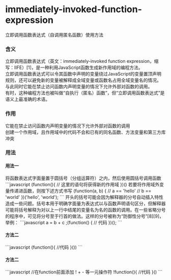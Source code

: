 # immediately-invoked-function-expression
立即调用函数表达式（自调用匿名函数）使用方法
<h3>含义</h3>
立即调用函数表达式（英文：immediately-invoked function expression，缩写：IIFE）[1]，是一种利用JavaScript函数生成新作用域的编程方法。<br>
立即调用函数表达式可以令其函数中声明的变量绕过JavaScript的变量置顶声明规则，还可以避免新的变量被解释成全域变量或函数名占用全域变量名的情况。<br>
与此同时它能在禁止访问函数内声明变量的情况下允许外部对函数的调用。<br>
有时，这种编程方法也被叫做“自执行（匿名）函数”，但“立即调用函数表达式”是语义上最准确的术语。<br>
<h3>作用</h3>
它能在禁止访问函数内声明变量的情况下允许外部对函数的调用<br>
创建一个作用域，且作用域中的代码不会和已有的同名函数、方法变量和第三方库冲突<br>
<h3>用法</h3>
<h4>用法一</h4>
将函数表达式字面量置于圆括号（分组运算符）之内，然后使用圆括号调用函数
```javascript
(function(){
   // 这里的语句将获得新的作用域
})()
若要将作用域外变量传递进函数，则按下述方式书写
(function(a, b) {
  // a == 'hello'
  // b == 'world'
})('hello', 'world');
```
开头的括号可能会因为解释器的分号自动插入特性造成一些问题。括号本用于明确字面量为表达式以与函数声明语句区分，但解释器可能将括号解释为对以上一行中结尾的变量名为名的函数的调用。在一些省略分号的程序中，可见将分号至于行首的做法。这样的分号被称为“防御性分号”[8][9]，举例：
```javascript
a = b + c
;(function() {
  // 代码
})();
```
<h4>方法二</h4>
```javascript
(function(){
//代码
}())
```
<h4>方法二</h4>
```javascript
//在function前面添加 ! + - 等一元操作符
!function(){
//代码
}()
```









